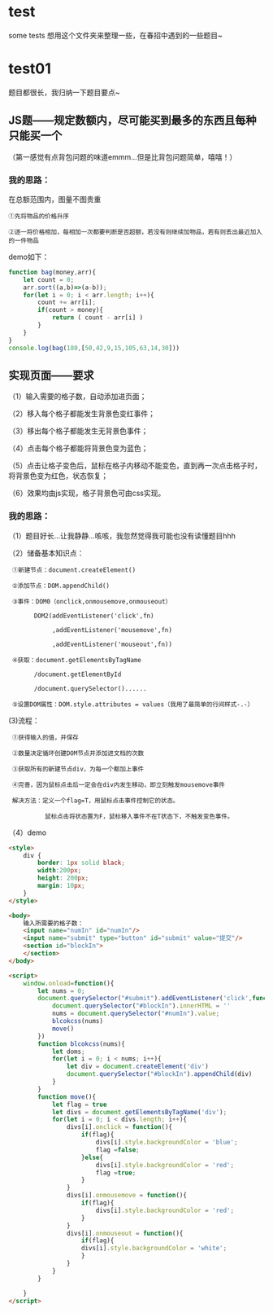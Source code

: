# test
some tests
想用这个文件夹来整理一些，在春招中遇到的一些题目~

# test01

题目都很长，我归纳一下题目要点~

## JS题——规定数额内，尽可能买到最多的东西且每种只能买一个

（第一感觉有点背包问题的味道emmm...但是比背包问题简单，嘻嘻！）

### 我的思路：

在总额范围内，图量不图贵重

    ①先将物品的价格升序

    ②逐一将价格相加，每相加一次都要判断是否超额，若没有则继续加物品，若有则丢出最近加入的一件物品


demo如下：


```javascript
function bag(money,arr){
    let count = 0;
    arr.sort((a,b)=>(a-b));
    for(let i = 0; i < arr.length; i++){
        count += arr[i];
        if(count > money){
            return ( count - arr[i] )
        }
    }
}
console.log(bag(180,[50,42,9,15,105,63,14,30]))
```


## 实现页面——要求

   （1）输入需要的格子数，自动添加进页面；

   （2）移入每个格子都能发生背景色变红事件；

   （3）移出每个格子都能发生无背景色事件；
   
   （4）点击每个格子都能将背景色变为蓝色；

   （5）点击让格子变色后，鼠标在格子内移动不能变色，直到再一次点击格子时，将背景色变为红色，状态恢复；

   （6）效果均由js实现，格子背景色可由css实现。



### 我的思路：

（1）题目好长...让我静静...咳咳，我忽然觉得我可能也没有读懂题目hhh

（2）储备基本知识点：

     ①新建节点：document.createElement()
     
     ②添加节点：DOM.appendChild()
     
     ③事件：DOM0（onclick,onmousemove,onmouseout）
     
           DOM2(addEventListener('click',fn)
           
                ,addEventListener('mousemove',fn)
                
                ,addEventListener('mouseout',fn))
                
     ④获取：document.getElementsByTagName
     
           /document.getElementById
           
           /document.querySelector()......
           
     ⑤设置DOM属性：DOM.style.attributes = values（我用了最简单的行间样式-.-）
     
 (3)流程：
 
     ①获得输入的值，并保存
     
     ②数量决定循环创建DOM节点并添加进文档的次数
     
     ③获取所有的新建节点div，为每一个都加上事件
     
     ④完善，因为鼠标点击后一定会在div内发生移动，即立刻触发mousemove事件
     
     解决方法：定义一个flag=T，用鼠标点击事件控制它的状态。
   
              鼠标点击将状态置为F，鼠标移入事件不在T状态下，不触发变色事件。
              
（4）demo

```html
<style>
    div { 
        border: 1px solid black;
        width:200px;
        height: 200px;
        margin: 10px;
    }
</style>

<body>
    输入所需要的格子数：
    <input name="numIn" id="numIn"/>
    <input name="submit" type="button" id="submit" value="提交"/>
    <section id="blockIn">
    </section>
</body>

<script>
    window.onload=function(){
        let nums = 0;
        document.querySelector("#submit").addEventListener('click',function(){
            document.querySelector("#blockIn").innerHTML = ''
            nums = document.querySelector("#numIn").value;
            blcokcss(nums)
            move()
        })
        function blcokcss(nums){
            let doms;
            for(let i = 0; i < nums; i++){
                let div = document.createElement('div')
                document.querySelector("#blockIn").appendChild(div)
            }
        }
        function move(){
            let flag = true
            let divs = document.getElementsByTagName('div');
            for(let i = 0; i < divs.length; i++){
                divs[i].onclick = function(){
                    if(flag){
                        divs[i].style.backgroundColor = 'blue';
                        flag =false;
                    }else{
                        divs[i].style.backgroundColor = 'red';
                        flag =true;
                    }
                }
                divs[i].onmousemove = function(){
                    if(flag){
                        divs[i].style.backgroundColor = 'red';
                    }
                }
                divs[i].onmouseout = function(){
                    if(flag){
                    divs[i].style.backgroundColor = 'white';
                    }
                }
            }
        }

    }
</script>
```



